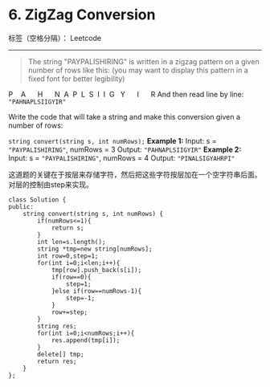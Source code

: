 # 6. ZigZag Conversion

标签（空格分隔）： Leetcode

---

>The string "PAYPALISHIRING" is written in a zigzag pattern on a given number of rows like this: (you may want to display this pattern in a fixed font for better legibility)

P  &nbsp;&nbsp; A &nbsp;&nbsp;&nbsp;&nbsp;  H &nbsp;&nbsp;&nbsp;&nbsp;  N
&nbsp;A &nbsp;P&nbsp; L &nbsp;S &nbsp;I &nbsp;I&nbsp; G
&nbsp;&nbsp;Y  &nbsp;&nbsp;&nbsp;&nbsp; I  &nbsp;&nbsp;&nbsp;&nbsp; R
And then read line by line: `"PAHNAPLSIIGYIR"`

Write the code that will take a string and make this conversion given a number of rows:

`string convert(string s, int numRows);`
**Example 1:**
Input: s = `"PAYPALISHIRING"`, numRows = 3
Output: `"PAHNAPLSIIGYIR"`
**Example 2:**
Input: s = `"PAYPALISHIRING"`, numRows = 4
Output: `"PINALSIGYAHRPI"`


这道题的关键在于按层来存储字符，然后把这些字符按层加在一个空字符串后面。对层的控制由step来实现。
```
class Solution {
public:
    string convert(string s, int numRows) {
        if(numRows<=1){
            return s;
        }
        int len=s.length();
        string *tmp=new string[numRows];
        int row=0,step=1;
        for(int i=0;i<len;i++){
            tmp[row].push_back(s[i]);
            if(row==0){
                step=1;
            }else if(row==numRows-1){
                step=-1;
            }
            row+=step;
        }
        string res;
        for(int i=0;i<numRows;i++){
            res.append(tmp[i]);
        }
        delete[] tmp;
        return res;
    }
};
```




